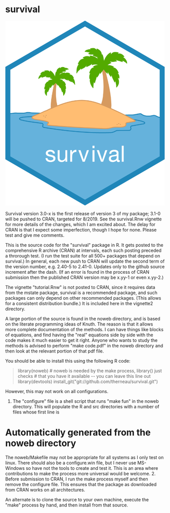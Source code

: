 # survival
![Survival package for R](man/figures/logo.png)

Survival version 3.0-x is the first release of version 3 of my package;
3.1-0 will be pushed to CRAN, targeted for 8/2019.
See the survival.Rnw vignette for more details of the changes, which I am
excited about. The delay for CRAN is that I expect some imperfection, though I
hope for none.  Please test and give me comments.
 
This is the source code for the "survival" package in R.  It gets posted to the
comprehensive R archive (CRAN) at intervals, each such posting preceded a
throrough test. (I run the test suite for all 500+ packages that depend on
survival.)  In general, each new push to CRAN will update the second term of
the version number, e.g. 2.40-5 to 2.41-0.  Updates only to the github source
increment after the dash.  (If an error is found in the process of CRAN
submission then the published CRAN version may be x.yy-1 or even x.yy-2.) 

The vignette "tutorial.Rnw" is not posted to CRAN, since it requires data from
the mstate package, survival is a recommended package, and such packages can 
only depend on other recommended packages.  (This allows for a consistent 
distribution bundle.)  It is included here in the vignette2 directory.  

A large portion of the source is found in the noweb directory, and is based on
the literate programming ideas of Knuth. The reason is that it allows more
complete documentation of the methods. I can have things like blocks of
equations, and find having the "real" equations side by side with the code makes
it much easier to get it right.  Anyone who wants to study the methods is advised
to perform "make code.pdf" in the noweb directory and then look at the relevant
portion of that pdf file.  

You should be able to install this using the following R code:
> library(noweb)   # noweb is needed by the make process, library() just checks
>                  # that you have it available -- you can leave this line out
> library(devtools)
> install_git("git://github.com/therneau/survival.git")

However, this may not work on all configurations.

 1. The "configure" file is a shell script that runs "make fun" in the noweb
directory. This will populate the R and src directories with a number of files
whose first line is
   # Automatically generated from the noweb directory
The noweb/Makefile may not be appropriate for all systems as I only
test on linux.  There should also be a configure.win file, but I never use
MS-Windows so have not the tools to create and test it.  This is an area where
contributions to make the process more universal would be welcome.
 2. Before submission to CRAN, I run the make process myself and then
remove the configure file.  This ensures that the package as downloaded from
CRAN works on all architectures.

An alternate is to clone the source to your own machine, execute the "make"
process by hand, and then install from that source.
